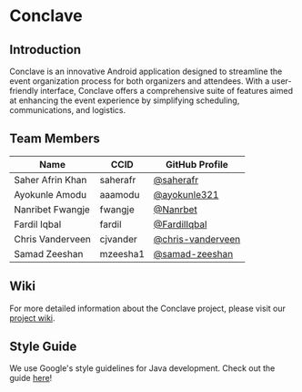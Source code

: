 # Conclave

## Introduction

Conclave is an innovative Android application designed to streamline the event organization process for both organizers and attendees. With a user-friendly interface, Conclave offers a comprehensive suite of features aimed at enhancing the event experience by simplifying scheduling, communications, and logistics.

## Team Members

| Name             | CCID     | GitHub Profile                                 |
|------------------|----------|------------------------------------------------|
| Saher Afrin Khan  | saherafr | [@saherafr](https://github.com/saherafr)       |
| Ayokunle Amodu   | aaamodu  | [@ayokunle321](https://github.com/ayokunle321) |
| Nanribet Fwangje | fwangje  | [@Nanrbet](https://github.com/Nanrbet)         |
| Fardil Iqbal     | fardil   | [@FardilIqbal](https://github.com/FardilIqbal) |
| Chris Vanderveen | cjvander | [@chris-vanderveen](https://github.com/chris-vanderveen) |
| Samad Zeeshan    | mzeesha1 | [@samad-zeeshan](https://github.com/samad-zeeshan) |


## Wiki

For more detailed information about the Conclave project, please visit our [project wiki](https://github.com/CMPUT301W24T08/DroidDesign/wiki).

## Style Guide
We use Google's style guidelines for Java development. Check out the guide [here](https://google.github.io/styleguide/javaguide.html)!
